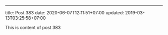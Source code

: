 ---
title: Post 383
date: 2020-06-07T12:11:51+07:00
updated: 2019-03-13T03:25:58+07:00

This is content of post 383